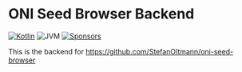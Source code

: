 # ONI Seed Browser Backend

[![Kotlin](https://img.shields.io/badge/kotlin-2.1.21-blue.svg?logo=kotlin)](httpw://kotlinlang.org)
![JVM](https://img.shields.io/badge/-JVM-gray.svg?style=flat)
[![Sponsors](https://img.shields.io/static/v1?label=Sponsor&message=%E2%9D%A4&logo=GitHub)](https://github.com/sponsors/StefanOltmann)

This is the backend for https://github.com/StefanOltmann/oni-seed-browser
